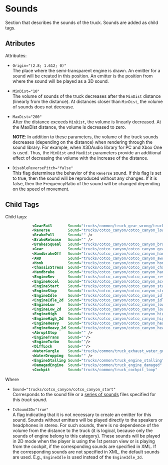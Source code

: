 # Sounds

Section that describes the sounds of the truck. Sounds are added as child tags.

## Atributes
Attributes:

-   `Origin="(2.8; 1.612; 0)"`  
    The place where the semi-transparent engine is drawn. An emitter for a sound will be created in this position. An emitter is the position from where the sound will be played as a 3D sound.


-   `MinDist="10"`  
    The volume of sounds of the truck decreases after the `MinDist` distance (linearly from the distance). At distances closer than `MinDist`, the volume of sounds does not decrease.


-   `MaxDist="200"`  
    After the distance exceeds `MinDist`, the volume is linearly decreased. At the MaxDist distance, the volume is decreased to zero.
    
    **NOTE**: In addition to these parameters, the volume of the truck sounds decreases (depending on the distance) when rendering through the sound library. For example, when X3DAudio library for PC and Xbox One is used. Thus, the `MinDist` and `MaxDist` parameters provide an additional effect of decreasing the volume with the increase of the distance.


-   `DisableReversePitch="false"`  
    This flag determines the behavior of the `Reverse` sound. If this flag is set to true, then the sound will be reproduced without any changes. If it is false, then the FrequencyRatio of the sound will be changed depending on the speed of movement.

## Child Tags
Child tags:

```xml
			<GearFail		Sound="trucks/common/truck_gear_wrong/truck_gear_wrong_small_modern" />
			<Reverse		Sound="trucks/cotco_canyon/cotco_canyon_low" />
			<BrakePull		Sound="" />
			<BrakeRelease	Sound="" />
			<BrakesSqueal	Sound="trucks/cotco_canyon/cotco_canyon_brakes_squeal" />
			<Gear			Sound="trucks/cotco_canyon/cotco_canyon_gear_shift" />
			<HandbrakeOff	Sound="trucks/cotco_canyon/cotco_canyon_handbrake_off" />
			<AWD			Sound="trucks/cotco_canyon/cotco_canyon_awd" />
			<Honk			Sound="trucks/cotco_canyon/cotco_canyon_honk" />
			<ChassisStress	Sound="trucks/cotco_canyon/cotco_canyon_chassis" />
			<Handbrake		Sound="trucks/cotco_canyon/cotco_canyon_handbrake" />
			<EngineRev		Sound="trucks/cotco_canyon/cotco_canyon_rev" />
			<EngineAccel	Sound="trucks/cotco_canyon/cotco_canyon_acc" />
			<EngineStart	Sound="trucks/cotco_canyon/cotco_canyon_start" />
			<EngineStop		Sound="trucks/cotco_canyon/cotco_canyon_stop" />
			<EngineIdle		Sound="trucks/cotco_canyon/cotco_canyon_idle" />
			<EngineIdle_2d	Sound="trucks/cotco_canyon/cotco_canyon_idle_2d"	IsSound2D="true" />
			<EngineLow		Sound="trucks/cotco_canyon/cotco_canyon_low" />
			<EngineLow_2d	Sound="trucks/cotco_canyon/cotco_canyon_low_2d"	    IsSound2D="true" />
			<EngineHigh		Sound="trucks/cotco_canyon/cotco_canyon_high" />
			<EngineHigh_2d	Sound="trucks/cotco_canyon/cotco_canyon_high_2d"	IsSound2D="true" />
			<EngineHeavy	Sound="trucks/cotco_canyon/cotco_canyon_heavy" />
			<EngineHeavy_2d	Sound="trucks/cotco_canyon/cotco_canyon_heavy_2d"	IsSound2D="true" />
			<AbruptStop		Sound="" />
            <EngineTrans    Sound=""/>
            <EngineTurbo    Sound=""/>
            <DiffLock       Sound=""/>
            <WaterGurgle	Sound="trucks/common/truck_exhaust_water_gurgle_loop" />
			<WaterDropping	Sound="" />
			<EngineStalling	Sound="trucks/common/truck_engine_stalling" />
			<DamagedEngine	Sound="trucks/common/truck_engine_damaged" />
			<Cockpit		Sound="trucks/common/truck_cockpit_loop"            IsSound2D="true"  />
```



Where 

-   `Sound="trucks/cotco_canyon/cotco_canyon_start"`  
    Corresponds to the sound file or a [series of sounds][series_of_sounds] files specified for this *truck sound*.

-   `IsSound2D="true"`  
    A flag indicating that it is not necessary to create an emitter for this sound.
    Sounds without emitters will be played directly to the speakers or headphones in stereo. For such sounds, there is no dependence of the volume from the distance to the truck (it is logical, because only the sounds of engine belong to this category). These sounds will be played in 2D mode when the player is using the 1st person view or is playing from the cockpit, if the corresponding sounds are specified in XML. If the corresponding sounds are not specified in XML, the default sounds are used. E.g., `EngineIdle` is used instead of the `EngineIdle_2d`.




[series_of_sounds]: ./../../../../../map_modding/creating_a_map/sounds_and_music/sounds/series_of_sounds.md










